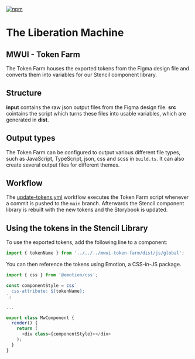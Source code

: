 [![npm](https://img.shields.io/npm/v/@maibornwolff/mwui-token-farm?color=blue)](https://www.npmjs.com/package/@maibornwolff/mwui-token-farm)

# The Liberation Machine

## MWUI - Token Farm

The Token Farm houses the exported tokens from the Figma design file and converts them into variables for our Stencil component library.

## Structure

**input** contains the raw json output files from the Figma design file. **src** cointains the script which turns these files into usable variables, which are generated in **dist**.

## Output types

The Token Farm can be configured to output various different file types, such as JavaScript, TypeScript, json, css and scss in `build.ts`. It can also create several output files for different themes.

## Workflow

The [update-tokens.yml](https://github.com/MaibornWolff/mwui/blob/f1e251d73e552d90f0c734b5e58b180c5bd5f96d/.github/workflows/update-tokens.yml) workflow executes the Token Farm script whenever a commit is pushed to the `main` branch. Afterwards the Stencil component library is rebuilt with the new tokens and the Storybook is updated.

## Using the tokens in the Stencil Library

To use the exported tokens, add the following line to a component:

```TypeScript
import { tokenName } from '../../../mwui-token-farm/dist/js/global';
```

You can then reference the tokens using Emotion, a CSS-in-JS package.

```JavaScript
import { css } from '@emotion/css';

const componentStyle = css`
  css-attribute: ${tokenName};
`;

...

export class MwComponent {
  render() {
    return (
      <div class={componentStyle}></div>
    );
  }
}
```

